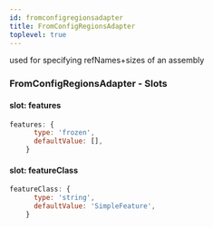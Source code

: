 ```yaml
---
id: fromconfigregionsadapter
title: FromConfigRegionsAdapter
toplevel: true
---
```

used for specifying refNames+sizes of an assembly





### FromConfigRegionsAdapter - Slots
#### slot: features



```js
features: {
      type: 'frozen',
      defaultValue: [],
    }
```

#### slot: featureClass



```js
featureClass: {
      type: 'string',
      defaultValue: 'SimpleFeature',
    }
```



 
